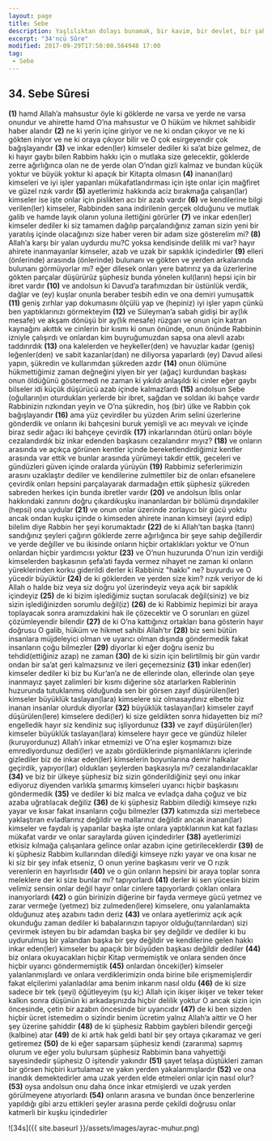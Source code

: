 ```yaml
---
layout: page
title: Sebe
description: Yaşlılıktan dolayı bunamak, bir kavim, bir devlet, bir şahıs adı.
excerpt: "34'ncü Sûre"
modified: 2017-09-29T17:50:00.564948 17:00
tag: 
 - Sebe
---
```


## 34. Sebe Sûresi

**(1)** hamd Allah’a mahsustur öyle ki göklerde ne varsa ve yerde ne varsa onundur ve ahirette hamd O’na mahsustur ve O hüküm ve hikmet sahibidir haber alandır
**(2)** ne ki yerin içine giriyor ve ne ki ondan çıkıyor ve ne ki gökten iniyor ve ne ki oraya çıkıyor bilir ve O çok esirgeyendir çok bağışlayandır
**(3)** ve inkar eden(ler) kimseler dediler ki sa’at bize gelmez, de ki hayır gaybı bilen Rabbim hakkı için o mutlaka size gelecektir, göklerde zerre ağırlığınca olan ne de yerde olan O’ndan gizli kalmaz ve bundan küçük yoktur ve büyük yoktur ki apaçık bir Kitapta olmasın
**(4)** inanan(ları) kimseleri ve iyi işler yapanları mükafatlandırması için işte onlar için mağfiret ve güzel rızık vardır
**(5)** ayetlerimiz hakkında aciz bırakmağa çalışan(lar) kimseler ise işte onlar için pislikten acı bir azab vardır 
**(6)** ve kendilerine bilgi verilen(ler) kimseler, Rabbinden sana indirilenin gerçek olduğunu ve mutlak galib ve hamde layık olanın yoluna ilettiğini görürler 
**(7)** ve inkar eden(ler) kimseler dediler ki siz tamamen dağılıp parçalandığınız zaman sizin yeni bir yaratılış içinde olacağınızı size haber veren bir adam size gösterelim mi?
**(8)** Allah’a karşı bir yalan uydurdu mu?C yoksa kendisinde delilik mi var? hayır ahirete inanmayanlar kimseler, azab ve uzak bir sapıklık içindedirler 
**(9)** elleri (önlerinde) arasında (önlerinde) bulunanı ve gökten ve yerden arkalarında bulunanı görmüyorlar mı? eğer dilesek onları yere batırırız ya da üzerlerine gökten parçalar düşürürüz şüphesiz bunda yönelen kul(ların) hepsi için bir ibret vardır
**(10)** ve andolsun ki Davud’a tarafımızdan bir üstünlük verdik,  dağlar ve (ey) kuşlar onunla beraber tesbih edin ve ona demiri yumuşattık
**(11)** geniş zırhlar yap dokumasını ölçülü yap ve (hepiniz) iyi işler yapın çünkü ben yaptıklarınızı görmekteyim
**(12)** ve Süleyman’a sabah gidişi bir ay(lık mesafe) ve akşam dönüşü bir ay(lık mesafe) rüzgarı ve onun için katran kaynağını akıttık ve cinlerin bir kısmı ki onun önünde, onun önünde Rabbinin izniyle çalışırdı ve onlardan kim buyruğumuzdan sapsa ona alevli azabı taddırırdık
**(13)** ona kalelerden ve heykeller(den) ve havuzlar kadar (geniş) leğenler(den) ve sabit kazanlar(dan) ne diliyorsa yaparlardı (ey) Davud ailesi yapın, şükredin ve kullarımdan şükreden azdır
**(14)** onun ölümüne hükmettiğimiz zaman değneğini yiyen bir yer (ağaç) kurdundan başkası onun öldüğünü göstermedi ne zaman ki yıkıldı anlaşıldı ki cinler eğer gaybı bilseler idi küçük düşürücü azab içinde kalmazlardı 
**(15)** andolsun Sebe (oğulların)ın oturdukları yerlerde bir ibret, sağdan ve soldan iki bahçe vardır Rabbinizin rızkından yeyin ve O’na şükredin, hoş (bir) ülke ve Rabbin çok bağışlayandır
**(16)** ama yüz çevirdiler bu yüzden Arim selini üzerlerine gönderdik ve onların iki bahçesini buruk yemişli ve acı meyvalı ve içinde biraz sedir ağacı iki bahçeye çevirdik
**(17)** inkarlarından ötürü onları böyle cezalandırdık biz inkar edenden başkasını cezalandırır mıyız? 
**(18)** ve onların arasında ve açıkça görünen kentler içinde bereketlendirdiğimiz kentler arasında var ettik ve bunlar arasında yürümeyi takdir ettik, geceleri ve gündüzleri güven içinde oralarda yürüyün
**(19)** Rabbimiz seferlerimizin arasını uzaklaştır dediler ve kendilerine zulmettiler biz de onları efsanelere çevirdik onları hepsini parçalayarak darmadağın ettik şüphesiz şükreden sabreden herkes için bunda ibretler vardır 
**(20)** ve andolsun İblis onlar hakkındaki zannını doğru çıkardıkuşku inananlardan bir bölümü dışındakiler (hepsi) ona uydular
**(21)** ve onun onlar üzerinde zorlayıcı bir gücü yoktu ancak ondan kuşku içinde o kimseden ahirete inanan kimseyi (ayırd edip) bilelim diye Rabbin her şeyi korumaktadır
**(22)** de ki Allah’tan başka (tanrı) sandığınız şeyleri çağırın göklerde zerre ağırlığınca bir şeye sahip değillerdir ve yerde değiller ve bu ikisinde onların hiçbir ortaklıkları yoktur ve O’nun onlardan hiçbir yardımcısı yoktur 
**(23)** ve O’nun huzurunda O’nun izin verdiği kimselerden başkasının şefa’ati fayda vermez nihayet ne zaman ki onların yüreklerinden korku giderildi derler ki Rabbiniz "hakkı" ne? buyurdu ve O yücedir büyüktür
**(24)** de ki göklerden ve yerden size kim? rızık veriyor de ki Allah o halde biz veya siz doğru yol üzerindeyiz veya açık bir sapıklık içindeyiz
**(25)** de ki bizim işlediğimiz suçtan sorulacak değil(siniz) ve biz sizin işlediğinizden sorumlu değil(iz) 
**(26)** de ki Rabbimiz hepimizi bir araya toplayacak sonra aramızdakini hak ile çözecektir ve O sorunları en güzel çözümleyendir bilendir
**(27)** de ki O’na kattığınız ortakları bana gösterin hayır doğrusu O galib, hüküm ve hikmet sahibi Allah’tır 
**(28)** biz seni bütün insanlara müjdeleyici olman ve uyarıcı olman dışında göndermedik fakat insanların çoğu bilmezler
**(29)** diyorlar ki eğer doğru iseniz bu tehdid(ettiğiniz azap) ne zaman 
**(30)** de ki sizin için belirtilmiş bir gün vardır ondan bir sa’at geri kalmazsınız ve ileri geçemezsiniz
**(31)** inkar eden(ler) kimseler dediler ki biz bu Kur’an’a ne de ellerinde olan, ellerinde olan şeye inanmayız şayet zalimleri bir kısmı diğerine söz atarlarken Rablerinin huzurunda tutuklanmış olduğunda sen bir görsen zayıf düşürülen(ler) kimseler büyüklük taslayan(lara) kimselere siz olmasaydınız elbette biz inanan insanlar olurduk diyorlar
**(32)** büyüklük taslayan(lar) kimseler zayıf düşürülen(lere) kimselere dedi(ler) ki size geldikten sonra hidayetten biz mi? engelledik hayır siz kendiniz suç işliyordunuz
**(33)** ve zayıf düşürülen(ler) kimseler büyüklük taslayan(lara) kimselere hayır gece ve gündüz hileler (kuruyordunuz) Allah’ı inkar etmemizi ve O’na eşler koşmamızı bize emrediyordunuz dedi(ler) ve azabı gördüklerinde pişmanlıklarını içlerinde gizlediler biz de inkar eden(ler) kimselerin boyunlarına demir halkalar geçirdik, yapıyor(lar) oldukları şeylerden başkasıyla mı? cezalandırılacaklar
**(34)** ve biz bir ülkeye şüphesiz biz sizin gönderildiğiniz şeyi onu inkar ediyoruz diyenden varlıkla şımarmış kimseleri uyarıcı hiçbir başkasını göndermedik 
**(35)** ve dediler ki biz malca ve evladça daha çoğuz ve biz azaba uğratılacak değiliz 
**(36)** de ki şüphesiz Rabbim dilediği kimseye rızkı yayar ve kısar fakat insanların çoğu bilmezler
**(37)** katımızda sizi mertebece yaklaştıran evladlarınız değildir ve mallarınız değildir ancak inanan(lar) kimseler ve faydalı iş yapanlar başka işte onlara yaptıklarının kat kat fazlası mükafat vardır ve onlar saraylarda güven içindedirler
**(38)** ayetlerimizi etkisiz kılmağa çalışanlara gelince onlar azabın içine getirileceklerdir
**(39)** de ki şüphesiz Rabbim kullarından dilediği kimseye rızkı yayar ve ona kısar ne ki siz bir şey infak etseniz, O onun yerine başkasını verir ve O rızık verenlerin en hayırlısıdır 
**(40)** ve o gün onların hepsini bir araya toplar sonra meleklere der ki size bunlar mı? tapıyorlardı
**(41)** derler ki sen yücesin bizim velimiz sensin onlar değil hayır onlar cinlere tapıyorlardı çokları onlara inanıyorlardı
**(42)** o gün birinizin diğerine bir fayda vermeye gücü yetmez ve zarar vermeğe (yetmez) biz zulmeden(lere) kimselere, onu yalanlamakta olduğunuz ateş azabını tadın deriz 
**(43)** ve onlara ayetlerimiz açık açık okunduğu zaman dediler ki babalarınızın tapıyor olduğu(tanrılardan) sizi çevirmek isteyen bu bir  adamdan başka bir şey değildir ve dediler ki bu uydurulmuş bir yalandan başka bir şey değildir ve kendilerine gelen hakkı inkar eden(ler) kimseler bu apaçık bir büyüden başkası değildir dediler 
**(44)** biz onlara okuyacakları hiçbir Kitap vermemiştik ve onlara senden önce hiçbir uyarıcı göndermemiştik
**(45)** onlardan önceki(ler) kimseler yalanlanmışlardı ve onlara verdiklerimizin onda birine bile erişmemişlerdir fakat elçilerimi yalanladılar ama benim inkarım nasıl oldu
**(46)** de ki size sadece bir tek (şeyi) öğütleyeyim (şu ki;) Allah için ikişer ikişer ve teker teker kalkın sonra düşünün ki arkadaşınızda hiçbir delilik yoktur O ancak sizin için öncesinde, çetin bir azabın öncesinde bir uyarıcıdır 
**(47)** de ki ben sizden hiçbir ücret istemedim o sizindir benim ücretim yalnız Allah’a aittir ve O her şey üzerine şahiddir
**(48)** de ki şüphesiz Rabbim gaybleri bilendir gerçeği (kalbine) atar 
**(49)** de ki artık hak geldi batıl bir şey ortaya çıkaramaz ve geri getiremez
**(50)** de ki eğer saparsam şüphesiz kendi (zararıma) sapmış olurum ve eğer yolu bulursam şüphesiz Rabbimin bana vahyettiği sayesindedir şüphesiz O işitendir yakındır
**(51)** şayet telaşa düştükleri zaman bir görsen hiçbiri kurtulamaz ve yakın yerden yakalanmışlardır 
**(52)** ve ona inandık demektedirler ama uzak yerden elde etmeleri onlar için nasıl olur? 
**(53)** oysa andolsun onu daha önce inkar etmişlerdi ve uzak yerden görülmeyene atıyorlardı 
**(54)** onların arasına ve bundan önce benzerlerine yapıldığı gibi arzu ettikleri şeyler arasına perde çekildi doğrusu onlar katmerli bir kuşku içindedirler 

![34s]({{ site.baseurl }}/assets/images/ayrac-muhur.png)
